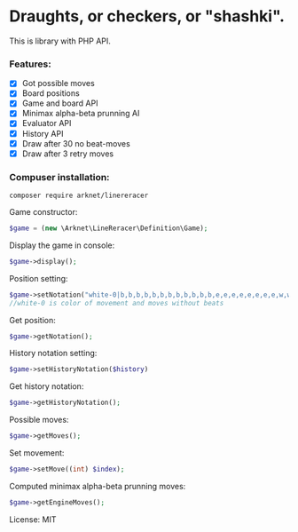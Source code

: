 # Draughts, or checkers, or "shashki".

This is library with PHP API.

### Features:
- [x] Got possible moves
- [x] Board positions
- [x] Game and board API
- [x] Minimax alpha-beta prunning AI
- [x] Evaluator API
- [x] History API
- [x] Draw after 30 no beat-moves
- [x] Draw after 3 retry moves

### Compuser installation:
```
composer require arknet/linereracer
```

Game constructor:
```php
$game = (new \Arknet\LineReracer\Definition\Game);
```

Display the game in console:
```php
$game->display();
```

Position setting:
```php
$game->setNotation("white-0|b,b,b,b,b,b,b,b,b,b,b,b,e,e,e,e,e,e,e,e,w,w,w,w,w,w,w,w,w,w,w,w");
//white-0 is color of movement and moves without beats
```

Get position:
```php
$game->getNotation();
```

History notation setting:
```php
$game->setHistoryNotation($history)
```

Get history notation:
```php
$game->getHistoryNotation();
```

Possible moves:
```php
$game->getMoves();
```

Set movement:
```php
$game->setMove((int) $index);
```


Computed minimax alpha-beta prunning moves:
```php
$game->getEngineMoves();
```

License: MIT